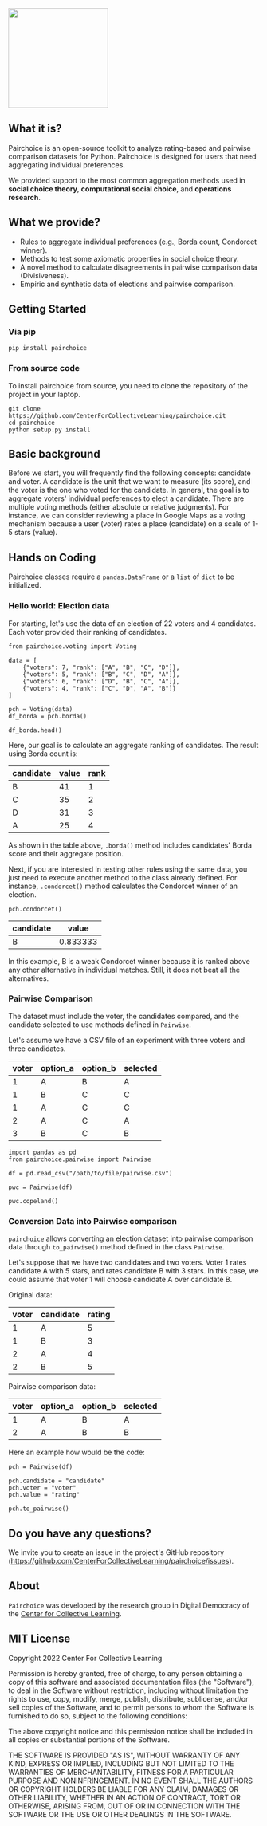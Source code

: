 <img src="https://github.com/CenterForCollectiveLearning/pairchoice/raw/master/logo.png" alt="" width="200"/>

## What it is?

Pairchoice is an open-source toolkit to analyze rating-based and pairwise comparison datasets for Python. Pairchoice is designed for users that need aggregating individual preferences.

We provided support to the most common aggregation methods used in **social choice theory**, **computational social choice**, and **operations research**.

## What we provide?

- Rules to aggregate individual preferences (e.g., Borda count, Condorcet winner).
- Methods to test some axiomatic properties in social choice theory.
- A novel method to calculate disagreements in pairwise comparison data (Divisiveness).
- Empiric and synthetic data of elections and pairwise comparison.

## Getting Started

### Via pip

```
pip install pairchoice
```

### From source code

To install pairchoice from source, you need to clone the repository of the project in your laptop.

```
git clone https://github.com/CenterForCollectiveLearning/pairchoice.git
cd pairchoice
python setup.py install

```

## Basic background

Before we start, you will frequently find the following concepts: candidate and voter. A candidate is the unit that we want to measure (its score), and the voter is the one who voted for the candidate. In general, the goal is to aggregate voters' individual preferences to elect a candidate. There are multiple voting methods (either absolute or relative judgments). For instance, we can consider reviewing a place in Google Maps as a voting mechanism because a user (voter) rates a place (candidate) on a scale of 1-5 stars (value).

## Hands on Coding

Pairchoice classes require a `pandas.DataFrame` or a `list` of `dict` to be initialized.

### Hello world: Election data

For starting, let's use the data of an election of 22 voters and 4 candidates. Each voter provided their ranking of candidates.

```
from pairchoice.voting import Voting

data = [
    {"voters": 7, "rank": ["A", "B", "C", "D"]},
    {"voters": 5, "rank": ["B", "C", "D", "A"]},
    {"voters": 6, "rank": ["D", "B", "C", "A"]},
    {"voters": 4, "rank": ["C", "D", "A", "B"]}
]

pch = Voting(data)
df_borda = pch.borda()

df_borda.head()
```

Here, our goal is to calculate an aggregate ranking of candidates. The result using Borda count is:

| candidate | value | rank |
| --------- | ----- | ---- |
| B         | 41    | 1    |
| C         | 35    | 2    |
| D         | 31    | 3    |
| A         | 25    | 4    |

As shown in the table above, `.borda()` method includes candidates' Borda score and their aggregate position.

Next, if you are interested in testing other rules using the same data, you just need to execute another method to the class already defined. For instance, `.condorcet()` method calculates the Condorcet winner of an election.

```
pch.condorcet()
```

| candidate | value    |
| --------- | -------- |
| B         | 0.833333 |

In this example, B is a weak Condorcet winner because it is ranked above any other alternative in individual matches. Still, it does not beat all the alternatives.

### Pairwise Comparison

The dataset must include the voter, the candidates compared, and the candidate selected to use methods defined in `Pairwise`.

Let's assume we have a CSV file of an experiment with three voters and three candidates.

| voter | option_a | option_b | selected |
| ----- | -------- | -------- | -------- |
| 1     | A        | B        | A        |
| 1     | B        | C        | C        |
| 1     | A        | C        | C        |
| 2     | A        | C        | A        |
| 3     | B        | C        | B        |

```
import pandas as pd
from pairchoice.pairwise import Pairwise

df = pd.read_csv("/path/to/file/pairwise.csv")

pwc = Pairwise(df)

pwc.copeland()
```

### Conversion Data into Pairwise comparison

`pairchoice` allows converting an election dataset into pairwise comparison data through `to_pairwise()` method defined in the class `Pairwise`.

Let's suppose that we have two candidates and two voters. Voter 1 rates candidate A with 5 stars, and rates candidate B with 3 stars. In this case, we could assume that voter 1 will choose candidate A over candidate B.

Original data:

| voter | candidate | rating |
| ----- | --------- | ------ |
| 1     | A         | 5      |
| 1     | B         | 3      |
| 2     | A         | 4      |
| 2     | B         | 5      |

Pairwise comparison data:

| voter | option_a | option_b | selected |
| ----- | -------- | -------- | -------- |
| 1     | A        | B        | A        |
| 2     | A        | B        | B        |

Here an example how would be the code:

```
pch = Pairwise(df)

pch.candidate = "candidate"
pch.voter = "voter"
pch.value = "rating"

pch.to_pairwise()
```

## Do you have any questions?

We invite you to create an issue in the project's GitHub repository (https://github.com/CenterForCollectiveLearning/pairchoice/issues).

## About

`Pairchoice` was developed by the research group in Digital Democracy of the [Center for Collective Learning](https://centerforcollectivelearning.org/).

## MIT License

Copyright 2022 Center For Collective Learning

Permission is hereby granted, free of charge, to any person obtaining a copy of this software and associated documentation files (the "Software"), to deal in the Software without restriction, including without limitation the rights to use, copy, modify, merge, publish, distribute, sublicense, and/or sell copies of the Software, and to permit persons to whom the Software is furnished to do so, subject to the following conditions:

The above copyright notice and this permission notice shall be included in all copies or substantial portions of the Software.

THE SOFTWARE IS PROVIDED "AS IS", WITHOUT WARRANTY OF ANY KIND, EXPRESS OR IMPLIED, INCLUDING BUT NOT LIMITED TO THE WARRANTIES OF MERCHANTABILITY, FITNESS FOR A PARTICULAR PURPOSE AND NONINFRINGEMENT. IN NO EVENT SHALL THE AUTHORS OR COPYRIGHT HOLDERS BE LIABLE FOR ANY CLAIM, DAMAGES OR OTHER LIABILITY, WHETHER IN AN ACTION OF CONTRACT, TORT OR OTHERWISE, ARISING FROM, OUT OF OR IN CONNECTION WITH THE SOFTWARE OR THE USE OR OTHER DEALINGS IN THE SOFTWARE.
